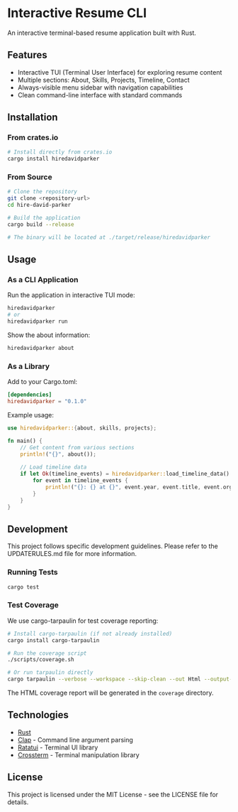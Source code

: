# Interactive Resume CLI

An interactive terminal-based resume application built with Rust.

## Features

- Interactive TUI (Terminal User Interface) for exploring resume content
- Multiple sections: About, Skills, Projects, Timeline, Contact
- Always-visible menu sidebar with navigation capabilities
- Clean command-line interface with standard commands

## Installation

### From crates.io

```bash
# Install directly from crates.io
cargo install hiredavidparker
```

### From Source

```bash
# Clone the repository
git clone <repository-url>
cd hire-david-parker

# Build the application
cargo build --release

# The binary will be located at ./target/release/hiredavidparker
```

## Usage

### As a CLI Application

Run the application in interactive TUI mode:

```bash
hiredavidparker
# or
hiredavidparker run
```

Show the about information:

```bash
hiredavidparker about
```

### As a Library

Add to your Cargo.toml:

```toml
[dependencies]
hiredavidparker = "0.1.0"
```

Example usage:

```rust
use hiredavidparker::{about, skills, projects};

fn main() {
    // Get content from various sections
    println!("{}", about());
    
    // Load timeline data
    if let Ok(timeline_events) = hiredavidparker::load_timeline_data() {
        for event in timeline_events {
            println!("{}: {} at {}", event.year, event.title, event.organization);
        }
    }
}
```

## Development

This project follows specific development guidelines. Please refer to the UPDATERULES.md file for more information.

### Running Tests

```bash
cargo test
```

### Test Coverage

We use cargo-tarpaulin for test coverage reporting:

```bash
# Install cargo-tarpaulin (if not already installed)
cargo install cargo-tarpaulin

# Run the coverage script
./scripts/coverage.sh

# Or run tarpaulin directly
cargo tarpaulin --verbose --workspace --skip-clean --out Html --output-dir coverage
```

The HTML coverage report will be generated in the `coverage` directory.

## Technologies

- [Rust](https://www.rust-lang.org/)
- [Clap](https://github.com/clap-rs/clap) - Command line argument parsing
- [Ratatui](https://github.com/ratatui-org/ratatui) - Terminal UI library
- [Crossterm](https://github.com/crossterm-rs/crossterm) - Terminal manipulation library

## License

This project is licensed under the MIT License - see the LICENSE file for details.